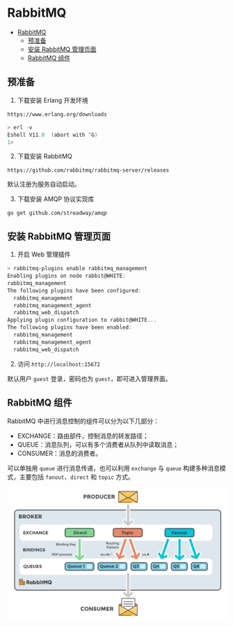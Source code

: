 # RabbitMQ
- [RabbitMQ](#rabbitmq)
  - [预准备](#预准备)
  - [安装 RabbitMQ 管理页面](#安装-rabbitmq-管理页面)
  - [RabbitMQ 组件](#rabbitmq-组件)

## 预准备

1. 下载安装 Erlang 开发环境

```
https://www.erlang.org/downloads
```

```powershell
> erl -v
Eshell V11.0  (abort with ^G)
1>
```

2. 下载安装 RabbitMQ

```
https://github.com/rabbitmq/rabbitmq-server/releases
```

默认注册为服务自动启动。

3. 下载安装 AMQP 协议实现库

```
go get github.com/streadway/amqp
```

## 安装 RabbitMQ 管理页面

1. 开启 Web 管理插件

```powershell
> rabbitmq-plugins enable rabbitmq_management
Enabling plugins on node rabbit@WHITE:
rabbitmq_management
The following plugins have been configured:
  rabbitmq_management
  rabbitmq_management_agent
  rabbitmq_web_dispatch
Applying plugin configuration to rabbit@WHITE...
The following plugins have been enabled:
  rabbitmq_management
  rabbitmq_management_agent
  rabbitmq_web_dispatch
```

2. 访问 `http://localhost:15672`

默认用户 `guest` 登录，密码也为 `guest`，即可进入管理界面。

## RabbitMQ 组件

RabbitMQ 中进行消息控制的组件可以分为以下几部分：

- EXCHANGE：路由部件，控制消息的转发路径；
- QUEUE：消息队列，可以有多个消费者从队列中读取消息；
- CONSUMER：消息的消费者。

可以单独用 `queue` 进行消息传递，也可以利用 `exchange` 与 `queue` 构建多种消息模式，主要包括 `fanout`、`direct` 和 `topic` 方式。

![](imgs/rabbitmq.png)

